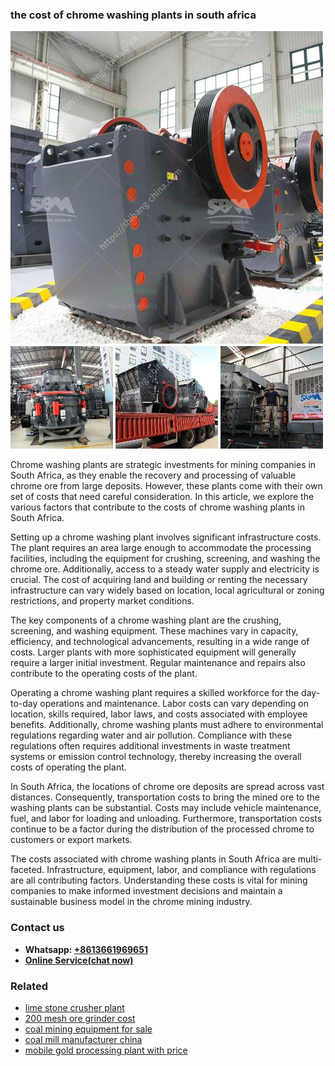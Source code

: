 <h3>the cost of chrome washing plants in south africa</h3><img src='1706767298.jpg' alt=''><p>Chrome washing plants are strategic investments for mining companies in South Africa, as they enable the recovery and processing of valuable chrome ore from large deposits. However, these plants come with their own set of costs that need careful consideration. In this article, we explore the various factors that contribute to the costs of chrome washing plants in South Africa.</p><p>Setting up a chrome washing plant involves significant infrastructure costs. The plant requires an area large enough to accommodate the processing facilities, including the equipment for crushing, screening, and washing the chrome ore. Additionally, access to a steady water supply and electricity is crucial. The cost of acquiring land and building or renting the necessary infrastructure can vary widely based on location, local agricultural or zoning restrictions, and property market conditions.</p><p>The key components of a chrome washing plant are the crushing, screening, and washing equipment. These machines vary in capacity, efficiency, and technological advancements, resulting in a wide range of costs. Larger plants with more sophisticated equipment will generally require a larger initial investment. Regular maintenance and repairs also contribute to the operating costs of the plant.</p><p>Operating a chrome washing plant requires a skilled workforce for the day-to-day operations and maintenance. Labor costs can vary depending on location, skills required, labor laws, and costs associated with employee benefits. Additionally, chrome washing plants must adhere to environmental regulations regarding water and air pollution. Compliance with these regulations often requires additional investments in waste treatment systems or emission control technology, thereby increasing the overall costs of operating the plant.</p><p>In South Africa, the locations of chrome ore deposits are spread across vast distances. Consequently, transportation costs to bring the mined ore to the washing plants can be substantial. Costs may include vehicle maintenance, fuel, and labor for loading and unloading. Furthermore, transportation costs continue to be a factor during the distribution of the processed chrome to customers or export markets.</p><p>The costs associated with chrome washing plants in South Africa are multi-faceted. Infrastructure, equipment, labor, and compliance with regulations are all contributing factors. Understanding these costs is vital for mining companies to make informed investment decisions and maintain a sustainable business model in the chrome mining industry.</p><h3>Contact us</h3><ul><li><strong>Whatsapp:&nbsp;<a href="https://wa.me/8613661969651">+8613661969651</a></strong></li><li><a href="https://swt.shibang-china.com/?git&amp;zhl&amp;the cost of chrome washing plants in south africa"><strong>Online Service(chat now)</strong></a></li></ul><h3>Related</h3><ul><li><a href='lime stone crusher plant.md'>lime stone crusher plant</a></li><li><a href='200 mesh ore grinder cost.md'>200 mesh ore grinder cost</a></li><li><a href='coal mining equipment for sale.md'>coal mining equipment for sale</a></li><li><a href='coal mill manufacturer china.md'>coal mill manufacturer china</a></li><li><a href='mobile gold processing plant with price.md'>mobile gold processing plant with price</a></li></ul>